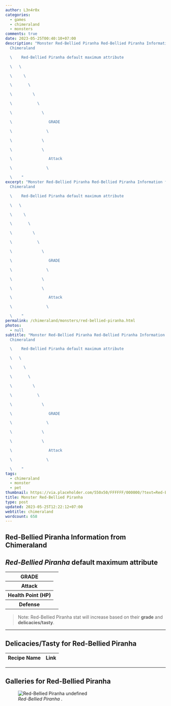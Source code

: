 ```yaml
---
author: L3n4r0x
categories:
  - games
  - chimeraland
  - monsters
comments: true
date: 2023-05-25T00:40:10+07:00
description: "Monster Red-Bellied Piranha Red-Bellied Piranha Information from
  Chimeraland

  \    Red-Bellied Piranha default maximum attribute

  \   \ 

  \     \ 

  \       \ 

  \         \ 

  \           \ 

  \             \ 

  \                GRADE

  \               \ 

  \             \ 

  \             \ 

  \                Attack

  \               \ 

  \    "
excerpt: "Monster Red-Bellied Piranha Red-Bellied Piranha Information from
  Chimeraland

  \    Red-Bellied Piranha default maximum attribute

  \   \ 

  \     \ 

  \       \ 

  \         \ 

  \           \ 

  \             \ 

  \                GRADE

  \               \ 

  \             \ 

  \             \ 

  \                Attack

  \               \ 

  \    "
permalink: /chimeraland/monsters/red-bellied-piranha.html
photos:
  - null
subtitle: "Monster Red-Bellied Piranha Red-Bellied Piranha Information from
  Chimeraland

  \    Red-Bellied Piranha default maximum attribute

  \   \ 

  \     \ 

  \       \ 

  \         \ 

  \           \ 

  \             \ 

  \                GRADE

  \               \ 

  \             \ 

  \             \ 

  \                Attack

  \               \ 

  \    "
tags:
  - chimeraland
  - monster
  - pet
thumbnail: https://via.placeholder.com/550x50/FFFFFF/000000/?text=Red-Bellied Piranha
title: Monster Red-Bellied Piranha
type: post
updated: 2023-05-25T12:22:12+07:00
webtitle: chimeraland
wordcount: 658
---
```


<link
  rel="stylesheet"
  href="https://rawcdn.githack.com/dimaslanjaka/Web-Manajemen/870a349/css/bootstrap-5-3-0-alpha3-wrapper.css"
/>
<section id="bootstrap-wrapper">
  <div data-bs-theme="dark">
    <h2>Red-Bellied Piranha Information from Chimeraland</h2>
    <h2 id="attribute"><i>Red-Bellied Piranha</i> default maximum attribute</h2>
    <div class="row">
      <div class="col mb-2">
        <div class="card">
          <div class="card-body">
            <table>
              <tr>
                <th>GRADE</th>
                <td><br /></td>
              </tr>
              <tr>
                <th>Attack</th>
                <td></td>
              </tr>
              <tr>
                <th>Health Point (HP)</th>
                <td></td>
              </tr>
              <tr>
                <th>Defense</th>
                <td></td>
              </tr>
            </table>
          </div>
        </div>
      </div>
    </div>
    <blockquote class="bd-callout bd-callout-warning">
      Note: Red-Bellied Piranha stat will increase based on their
      <b>grade</b> and <b>delicacies/tasty</b>.
    </blockquote>
    <hr />
    <h2 id="delicacies">Delicacies/Tasty for Red-Bellied Piranha</h2>
    <div class="card">
      <div class="card-body">
        <div class="table-responsive">
          <table class="table table-striped">
            <thead>
              <tr>
                <th>Recipe Name</th>
                <th>Link</th>
              </tr>
            </thead>
            <tbody></tbody>
          </table>
        </div>
      </div>
    </div>
    <hr />
    <div id="gallery">
      <h2>Galleries for Red-Bellied Piranha</h2>
      <div class="row">
        <div class="col-lg-6 col-12">
          <figure>
            <img
              src="https://www.webmanajemen.com/undefined"
              alt="Red-Bellied Piranha undefined"
            />
            <figcaption style="word-wrap: break-word">
              <i>Red-Bellied Piranha</i> .
            </figcaption>
          </figure>
        </div>
      </div>
    </div>
  </div>
</section>